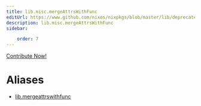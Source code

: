 ```yaml
---
title: lib.misc.mergeAttrsWithFunc
editUrl: https://www.github.com/nixos/nixpkgs/blob/master/lib/deprecated.nix#L208C24
description: lib.misc.mergeAttrsWithFunc
sidebar:

    order: 7
---
```


<a href="https://www.github.com/nixos/nixpkgs/blob/master/lib/deprecated.nix#L208C24">Contribute Now!</a>


# Aliases

- [lib.mergeattrswithfunc](/nix-doc-comments/reference/lib/lib-mergeattrswithfunc)


